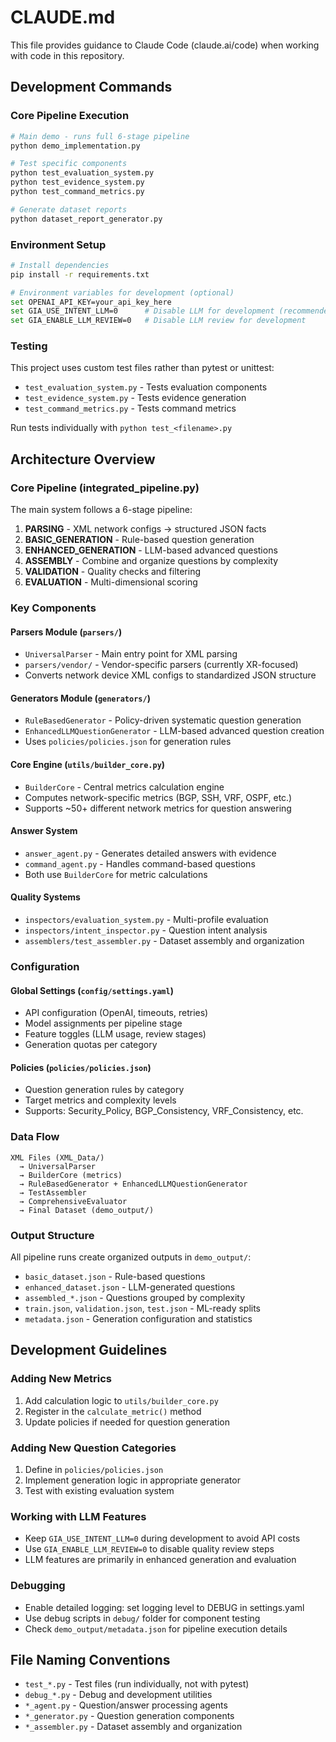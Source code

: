 # CLAUDE.md

This file provides guidance to Claude Code (claude.ai/code) when working with code in this repository.

## Development Commands

### Core Pipeline Execution
```bash
# Main demo - runs full 6-stage pipeline
python demo_implementation.py

# Test specific components
python test_evaluation_system.py
python test_evidence_system.py
python test_command_metrics.py

# Generate dataset reports
python dataset_report_generator.py
```

### Environment Setup
```bash
# Install dependencies
pip install -r requirements.txt

# Environment variables for development (optional)
set OPENAI_API_KEY=your_api_key_here
set GIA_USE_INTENT_LLM=0      # Disable LLM for development (recommended)
set GIA_ENABLE_LLM_REVIEW=0   # Disable LLM review for development
```

### Testing
This project uses custom test files rather than pytest or unittest:
- `test_evaluation_system.py` - Tests evaluation components
- `test_evidence_system.py` - Tests evidence generation
- `test_command_metrics.py` - Tests command metrics

Run tests individually with `python test_<filename>.py`

## Architecture Overview

### Core Pipeline (integrated_pipeline.py)
The main system follows a 6-stage pipeline:
1. **PARSING** - XML network configs → structured JSON facts
2. **BASIC_GENERATION** - Rule-based question generation
3. **ENHANCED_GENERATION** - LLM-based advanced questions
4. **ASSEMBLY** - Combine and organize questions by complexity
5. **VALIDATION** - Quality checks and filtering
6. **EVALUATION** - Multi-dimensional scoring

### Key Components

#### Parsers Module (`parsers/`)
- `UniversalParser` - Main entry point for XML parsing
- `parsers/vendor/` - Vendor-specific parsers (currently XR-focused)
- Converts network device XML configs to standardized JSON structure

#### Generators Module (`generators/`)
- `RuleBasedGenerator` - Policy-driven systematic question generation
- `EnhancedLLMQuestionGenerator` - LLM-based advanced question creation
- Uses `policies/policies.json` for generation rules

#### Core Engine (`utils/builder_core.py`)
- `BuilderCore` - Central metrics calculation engine
- Computes network-specific metrics (BGP, SSH, VRF, OSPF, etc.)
- Supports ~50+ different network metrics for question answering

#### Answer System
- `answer_agent.py` - Generates detailed answers with evidence
- `command_agent.py` - Handles command-based questions
- Both use `BuilderCore` for metric calculations

#### Quality Systems
- `inspectors/evaluation_system.py` - Multi-profile evaluation
- `inspectors/intent_inspector.py` - Question intent analysis
- `assemblers/test_assembler.py` - Dataset assembly and organization

### Configuration

#### Global Settings (`config/settings.yaml`)
- API configuration (OpenAI, timeouts, retries)
- Model assignments per pipeline stage
- Feature toggles (LLM usage, review stages)
- Generation quotas per category

#### Policies (`policies/policies.json`)
- Question generation rules by category
- Target metrics and complexity levels
- Supports: Security_Policy, BGP_Consistency, VRF_Consistency, etc.

### Data Flow
```
XML Files (XML_Data/) 
  → UniversalParser 
  → BuilderCore (metrics) 
  → RuleBasedGenerator + EnhancedLLMQuestionGenerator 
  → TestAssembler 
  → ComprehensiveEvaluator 
  → Final Dataset (demo_output/)
```

### Output Structure
All pipeline runs create organized outputs in `demo_output/`:
- `basic_dataset.json` - Rule-based questions
- `enhanced_dataset.json` - LLM-generated questions  
- `assembled_*.json` - Questions grouped by complexity
- `train.json`, `validation.json`, `test.json` - ML-ready splits
- `metadata.json` - Generation configuration and statistics

## Development Guidelines

### Adding New Metrics
1. Add calculation logic to `utils/builder_core.py`
2. Register in the `calculate_metric()` method
3. Update policies if needed for question generation

### Adding New Question Categories
1. Define in `policies/policies.json` 
2. Implement generation logic in appropriate generator
3. Test with existing evaluation system

### Working with LLM Features
- Keep `GIA_USE_INTENT_LLM=0` during development to avoid API costs
- Use `GIA_ENABLE_LLM_REVIEW=0` to disable quality review steps
- LLM features are primarily in enhanced generation and evaluation

### Debugging
- Enable detailed logging: set logging level to DEBUG in settings.yaml
- Use debug scripts in `debug/` folder for component testing
- Check `demo_output/metadata.json` for pipeline execution details

## File Naming Conventions
- `test_*.py` - Test files (run individually, not with pytest)
- `debug_*.py` - Debug and development utilities
- `*_agent.py` - Question/answer processing agents
- `*_generator.py` - Question generation components
- `*_assembler.py` - Dataset assembly and organization